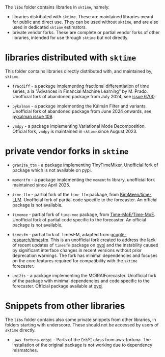 The `libs` folder contains libraries in `sktime`, namely:

* libraries distributed with `sktime`. These are maintained libraries meant for public and direct use. They can be used without `sktime`, and are also used in dedicated `sktime` estimators.
* private vendor forks. These are complete or partial vendor forks of other libraries, intended for use through `sktime` but not directly.


# libraries distributed with `sktime`

This folder contains libraries directly distributed with, and maintained by, `sktime`.

* `fracdiff` - a package implementing fractional differentiation of time series,
  a la "Advances in Financial Machine Learning" by M. Prado.
  Unofficial fork of abandoned package from July 2024,
  see [issue 6700](https://github.com/sktime/sktime/issues/6700).

* `pykalman` - a package implementing the Kálmán Filter and variants.
  Unofficial fork of abandoned package from June 2024 onwards,
  see [pykalman issue 109](https://github.com/pykalman/pykalman/issues/109).

* `vmdpy` - a package implementing Variational Mode Decomposition.
  Official fork, `vmdpy` is maintained in `sktime` since August 2023.


# private vendor forks in `sktime`

* `granite_ttm` - a package implementing TinyTimeMixer.
  Unofficial fork of package which is not available on pypi.

* `momentfm` - a package implementing the `momentfm` library, unofficial fork
  maintained since April 2025.

* `time_llm` - partial fork of the `time_llm` package, from [KimMeen/time-LLM](https://github.com/KimMeen/Time-LLM). Unofficial fork of partial code specific to the forecaster. An official package is not available.

* `timemoe` - partial fork of `time-moe` package, from [Time-MoE/Time-MoE](https://github.com/Time-MoE/Time-MoE). Unofficial fork of partial code specific to the forecaster. An official package is not available.

* `timesfm` - partial fork of TimesFM, adapted from [google-research/timesfm](https://github.com/google-research/timesfm). This is an unofficial fork created to address the lack of recent updates of `timesfm` package on [pypi](https://pypi.org/project/timesfm/) and the instability caused by significant interface changes in recent versions without prior deprecation warnings. The fork has minimal dependencies and focuses on the core features required for compatibility with the `sktime` forecaster.

* `uni2ts` - a package implementing the MOIRAIForecaster. Unofficial fork of
 the package with minimal dependencies and code specific to the forecaster.
 Official package available at [pypi](https://pypi.org/project/uni2ts/).


# Snippets from other libraries

The `libs` folder contains also some private snippets from other libraries,
in folders starting with underscore. These should not be accessed by users of `sktime` directly.

* `_aws_fortuna-enbpi` - Parts of the `EnbPI` class from aws-fortuna.
  The installation of the original package is not working due to dependency
  mismatches.
